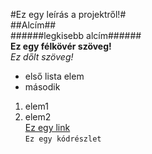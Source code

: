 #Ez egy leírás a projektről!#  
##Alcím##  
######legkisebb alcím######  
**Ez egy félkövér szöveg!**  
*Ez dőlt szöveg!*  
- első lista elem
- második
1. elem1
2. elem2  
[Ez egy link](www.google.com)  
`Ez egy kódrészlet`  


